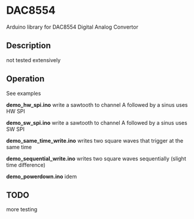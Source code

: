 # DAC8554
Arduino library for DAC8554  Digital Analog Convertor

## Description

not tested extensively

## Operation

See examples

**demo_hw_spi.ino**
write a sawtooth to channel A followed by a sinus 
uses HW SPI

**demo_sw_spi.ino**
write a sawtooth to channel A followed by a sinus 
uses SW SPI

**demo_same_time_write.ino**
writes two square waves that trigger at the same time

**demo_sequential_write.ino**
writes two square waves sequentially (slight time difference)

**demo_powerdown.ino**
idem

## TODO

more testing

